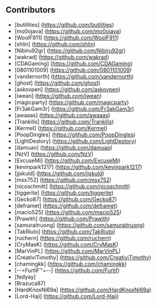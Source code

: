 ## Contributors
 * [butilities] (https://github.com/butilities)
 * [mo0ojava] (https://github.com/mo0ojava)
 * [WoolF911] (https://github.com/WoolF911)
 * [shlin] (https://github.com/shlin)
 * [Nibiru92gr] (https://github.com/Nibiru92gr)
 * [wakrad] (https://github.com/wakrad)
 * [CDAGaming] (https://github.com/CDAGaming)
 * [0801101009] (https://github.com/0801101009)
 * [vandernorth] (https://github.com/vandernorth)
 * [ghost] (https://github.com/ghost)
 * [askovpen] (https://github.com/askovpen)
 * [iwean] (https://github.com/iwean)
 * [magicparty] (https://github.com/magicparty)
 * [Fr3akGam3r] (https://github.com/Fr3akGam3r)
 * [awaaas] (https://github.com/awaaas)
 * [Trankilis] (https://github.com/Trankilis)
 * [Kermel] (https://github.com/Kermel)
 * [PoopDingles] (https://github.com/PoopDingles)
 * [LightDestory] (https://github.com/LightDestory)
 * [damuao] (https://github.com/damuao)
 * [NzV] (https://github.com/NzV)
 * [ExcuseMi] (https://github.com/ExcuseMi)
 * [kevinpark1217] (https://github.com/kevinpark1217)
 * [jjskuld] (https://github.com/jjskuld)
 * [msx752] (https://github.com/msx752)
 * [nicoschmitt] (https://github.com/nicoschmitt)
 * [tiggerite] (https://github.com/tiggerite)
 * [Gecko87] (https://github.com/Gecko87)
 * [deframet] (https://github.com/deframet)
 * [macio525] (https://github.com/macio525)
 * [Prawith] (https://github.com/Prawith)
 * [samuraitruong] (https://github.com/samuraitruong)
 * [TakRiuto] (https://github.com/TakRiuto)
 * [ruchern] (https://github.com/ruchern)
 * [CryMasK] (https://github.com/CryMasK)
 * [MarVinPL] (https://github.com/MarVinPL)
 * [CreativiTimothy] (https://github.com/CreativiTimothy)
 * [chamingkk] (https://github.com/chamingkk)
 * [--=FurtiF™=--] (https://github.com/Furtif)
 * [fedyay]
 * [Brazuca87]
 * [HardKnoxNi69a] (https://github.com/HardKnoxNi69a)
 * [Lord-Haji] (https://github.com/Lord-Haji)
